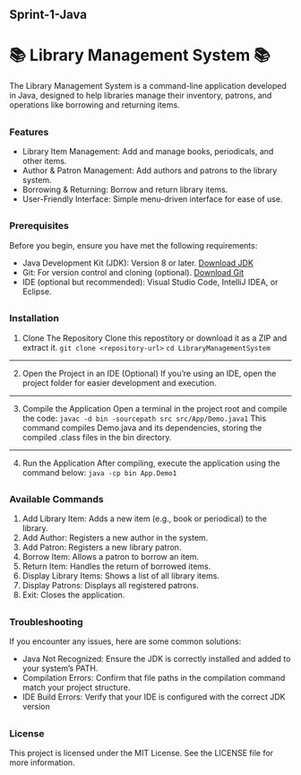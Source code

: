 ## Sprint-1-Java

# 📚 Library Management System 📚
The Library Management System is a command-line application developed in Java, designed to help libraries manage their inventory, patrons, and operations like borrowing and returning items.
##
### Features
- Library Item Management: Add and manage books, periodicals, and other items.
- Author & Patron Management: Add authors and patrons to the library system.
- Borrowing & Returning: Borrow and return library items.
- User-Friendly Interface: Simple menu-driven interface for ease of use.
##
### Prerequisites
Before you begin, ensure you have met the following requirements:
- Java Development Kit (JDK): Version 8 or later. [Download JDK](https://www.oracle.com/java/technologies/downloads/?er=221886)
- Git: For version control and cloning (optional). [Download Git](https://git-scm.com/downloads)
- IDE (optional but recommended): Visual Studio Code, IntelliJ IDEA, or Eclipse.
##
### Installation
1. Clone The Repository
Clone this repostitory or download it as a ZIP and extract it.
`git clone <repository-url>`
`cd LibraryManagementSystem`
---
2. Open the Project in an IDE (Optional)
If you’re using an IDE, open the project folder for easier development and execution.
---
3. Compile the Application
Open a terminal in the project root and compile the code:
`javac -d bin -sourcepath src src/App/Demo.java1`
This command compiles Demo.java and its dependencies, storing the compiled .class files in the bin directory.
---
4. Run the Application
After compiling, execute the application using the command below:
`java -cp bin App.Demo1`
##
### Available Commands
1. Add Library Item: Adds a new item (e.g., book or periodical) to the library.
2. Add Author: Registers a new author in the system.
3. Add Patron: Registers a new library patron.
4. Borrow Item: Allows a patron to borrow an item.
5. Return Item: Handles the return of borrowed items.
6. Display Library Items: Shows a list of all library items.
7. Display Patrons: Displays all registered patrons.
8. Exit: Closes the application.
##
### Troubleshooting
If you encounter any issues, here are some common solutions:

- Java Not Recognized: Ensure the JDK is correctly installed and added to your system’s PATH.
- Compilation Errors: Confirm that file paths in the compilation command match your project structure.
- IDE Build Errors: Verify that your IDE is configured with the correct JDK version
##
### License
This project is licensed under the MIT License. See the LICENSE file for more information.
##












